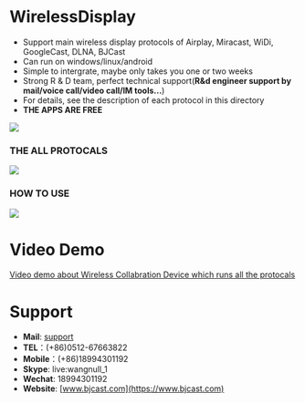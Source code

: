 # WirelessDisplay

* Support main wireless display protocols of Airplay, Miracast, WiDi, GoogleCast, DLNA, BJCast
* Can run on windows/linux/android
* Simple to intergrate, maybe only takes you one or two weeks
* Strong R & D team, perfect technical support(**R&d engineer support by mail/voice call/video call/IM tools...**)
* For details, see the description of each protocol in this directory
* **THE APPS ARE FREE**

![](https://github.com/WirelessPresentation/WirelessDisplay-SDK/blob/main/zimg/all%20protocals.png)

### THE ALL PROTOCALS  
![](https://github.com/WirelessPresentation/WirelessDisplay/blob/main/zimg/googlecast-airplay-miracast-bjcast.jpg.jpg)

### HOW TO USE
![](https://github.com/WirelessPresentation/WirelessDisplay/blob/main/zimg/help.png)

# Video Demo
[Video demo about Wireless Collabration Device which runs all the protocals](https://youtu.be/vj5lItw1W1c)

# Support
* **Mail**: [support](mailto:support@bijienetworks.com)
* **TEL**：(+86)0512-67663822
* **Mobile**：(+86)18994301192
* **Skype**: live:wangnull_1
* **Wechat**: 18994301192
* **Website**: [www.bjcast.com](https://www.bjcast.com)



